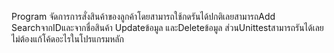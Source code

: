 Program จัดการการสั่งสินค้าของลูกค้าโดยสามารถใช้กดรันได้ปกติเลยสามารถAdd SearchจากIDและจากชื่อสินค้า Updateข้อมูล และDeleteข้อมูล
ส่วนUnittestสามารถรันได้เลยไม่ต้องแก้โค้ดอะไรในโปรแกรมหลัก
